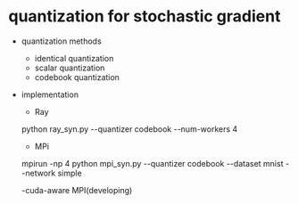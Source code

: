 #  quantization for stochastic gradient
* quantization methods
    - identical quantization
    - scalar quantization
    - codebook quantization
* implementation 
    - Ray 
    
    python ray_syn.py --quantizer codebook --num-workers 4
    - MPi 
    
    mpirun -np 4 python mpi_syn.py --quantizer codebook --dataset mnist --network simple
    
    -cuda-aware MPI(developing)
    
    